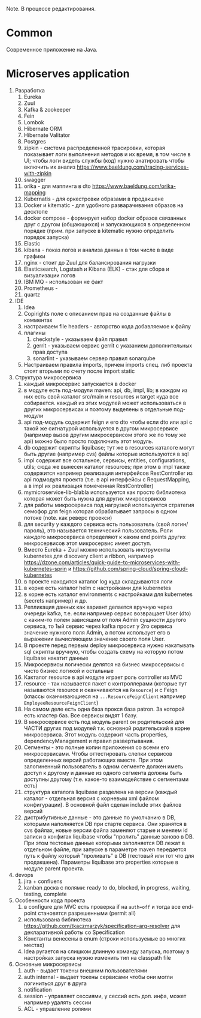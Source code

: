 Note. В процессе редактирования.

# Common
Современное приложение на Java.

# Microserves application
1. Разработка
   1. Eureka
   2. Zuul
   3. Kafka & zookeeper
   4. Fein
   5. Lombok
   6. Hibernate ORM
   7. Hibernate Valitator
   8. Postgres
   9. zipkin - система распределенной трасировки, которая показывает логи выполнения методов и их время, в том числе в UI; чтобы логи видеть службы (код) нужно анатировать чтобы включить их анализ https://www.baeldung.com/tracing-services-with-zipkin
   10. swagger
   11. orika - для маппинга в dto https://www.baeldung.com/orika-mapping
   12. Kubernatis - для оркестровки образами в продакшене
   13. Docker и kitematic - для удобного разварачивания образов на десктопе
   14. docker compose - формирует набор docker образов связанных друг с другом (общающихся) и запускающихся в определенном порядке (прим. при запуске в kitematic нужно определить порядок запуска)
   15. Elastic
   16. kibana - показ логов и анализа данных в том числе в виде графики
   17. nginx - стоит до Zuul для балансирования нагрузки
   18.  Elasticsearch, Logstash и Kibana (ELK) - стэк для сбора и визуализации логов
   19.  IBM MQ - использован не факт
   20.  Prometheus - 
   21.  quartz
2. IDE
   1. Idea
   2. Copirights поле с описанием прав на созданные файлы в комментах
   3. настраиваем file headers - авторство кода добавляемое к файлу
   4. плагины
      1. checkstyle - указываем файл правил
      2. gerrit - указываем сервис gerrit с указанием дополнительных прав доступа
      3. sonarlint - указываем сервер правил sonarqube
   5. Настраиваем правила imports, причем imports спец. либ проекта стоят вторыми по счету после import static
3. Структура микросервиса
   1. каждый микросервис запускается в docker
   2. в модуле есть под-модули maven: api, db, impl, lib; в каждом из них есть свой каталог src/main и resources и target куда все собирается. каждый из этих модулей может использоваться в других микросервисах и поэтому выделены в отдельные под-модули
   3. api под-модуль содержит feign и его dto чтобы если dto или api с такой же сигнатурой используется в другом микросервисе (например вызов другим микросервисом этого же по тому же api) можно было просто подключить этот модуль.
   4. db содержит скрипты liquibase; тут же в resources каталоге могут быть другие (например cvs) файлы которые используются в sql
   5. impl содержит все остальное, сервисы, entities, configurations, utils; сюда же вынесен каталог resources; при этом в impl также содержится например реализация интерфейсов RestController из api подмодуля проекта (т.е. в api интерфейсы с RequestMapping, а в impl их реализация помеченная RestController)
   6. mymicroservice-lib-blabla используется как просто библиотека которая может быть нужна для других микросервисов 
   7. для работы микросервиса под нагрузкой используется стратегия семофор для feign которая обрабатывает запросы в одном потоке (note. как реверс проекси)
   8. для security у каждого сервиса есть пользователь (свой логин/пароль), это называется технический пользователь. Роли каждого микросервиса определяют к каким end points других микросервисов этот микросервис имеет доступ.
   9. Вместо Eureka + Zuul можно использовать инструменты kubernetes для discovery client и ribbon, например https://dzone.com/articles/quick-guide-to-microservices-with-kubernetes-sprin и https://github.com/spring-cloud/spring-cloud-kubernetes
   10. в проекте находится каталог log куда складываются логи
   11. в корне есть каталог helm с настройками для kubernetes
   12. в корне есть каталог environments с настройками для kubernetes (secrets например) и др.
   13. Репликация данных как вариант делается вручную через очереди kafka, т.е. если например сервис возвращает User (dto) с каким-то полем зависящим от поля Admin сущности другого сервиса, то 1ый сервис через kafka просит у 2го сервиса значение нужного поля Admin, а потом использует его в выражении вычисляющем значение своего поля User.
   14. В проекте перед первым deploy микросервиса нужно накатывать sql скрипты вручную, чтобы создать схему на которую потом liquibase накатит данные
   15. Микросервисы логически делятся на бизнес микросервисы с чисто бизнес логикой и остальные
   16. Какталог resource в api модуле играет роль controller из MVC
   17. resource - так называется пакет с контроллерами (которые тут называются resource и оканчиваются на `Resource`) и с Feign (классы оканчивающиеся на `...ResourceFeignClient` например `EmployeeResourceFeignClient`)
   18. На самом деле есть одна база прокся база patron. За которой есть кластер баз. Все сервисы видят 1 базу.
   19. В микросервисе есть под модуль parent он родительский для ЧАСТИ других под модулей т.к. основной родительский в корне микросервиса. Этот модуль содержит часть properties, dependencyManagement и правил развертывания.
   20. Сегменты - это полные копии приложения со всеми его микросервисами. Чтобы оттестировать слепки сервисов определенных версий работающих вместе. При этом залогиненный пользователь в одном сегменте должен иметь доступ к другому и данные из одного сегмента должны быть доступны другому (т.е. какое-то взаимодействие с сегментами есть)
   21. структура каталога liquibase разделена на версии (каждый каталог - отдельная версия с корневым xml файлом конфигурации). В основной файл сделан include этих файлов версий
   22. дистрибутивные данные - это данные по умолчанию в DB, которыми наполняется DB при старте сервиса. Они хранятся в cvs файлах, новые версии файла заменяют старые и меняем id записи в конфигах liquibase чтобы "пролить" данные заново в DB. При этом тестовые данные которыми заполняется DB лежат в отдельном файле, при запуске в параметре maven передается путь к файлу который "проливать" в DB (тестовый или тот что для продакшена). Параметры liquibase это properties которые в модуле parent проекта.
4. devops
   1. jira + confluens
   2. kanban доска с полями: ready to do, blocked, in progress, waiting, testing, complete
5. Особенности кода проекта
   1. в configure для MVC есть проверка if на `auth=off` и тогда все end-point становятся разрешенными (permit all)
   2. использована библиотека https://github.com/tkaczmarzyk/specification-arg-resolver для декларативной работы со Specification
   3. Константы венесены в enum (строки используемые во многих местах)
   4. Idea ругается на слишком длинную команду запуска, поэтому в настройках запуска нужно изменить тип на classpath file
6. Основные микросервисы
   1. auth - выдает токены внешним пользователями
   2. auth internal - выдает токены сервисами чтобы они могли логиниться друг в друга
   3. notification
   4. session - управляет сессиями, у сессий есть доп. инфа, может например удалять сессии
   5. ACL - управление ролями